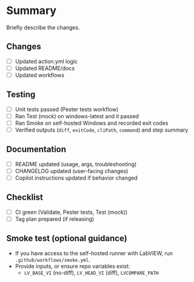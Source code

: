 # Summary

Briefly describe the changes.

## Changes

- [ ] Updated action.yml logic
- [ ] Updated README/docs
- [ ] Updated workflows

## Testing

- [ ] Unit tests passed (Pester tests workflow)
- [ ] Ran Test (mock) on windows-latest and it passed
- [ ] Ran Smoke on self-hosted Windows and recorded exit codes
- [ ] Verified outputs (`diff`, `exitCode`, `cliPath`, `command`) and step summary

## Documentation

- [ ] README updated (usage, args, troubleshooting)
- [ ] CHANGELOG updated (user-facing changes)
- [ ] Copilot instructions updated if behavior changed

## Checklist

- [ ] CI green (Validate, Pester tests, Test (mock))
- [ ] Tag plan prepared (if releasing)

## Smoke test (optional guidance)

- If you have access to the self-hosted runner with LabVIEW, run `.github/workflows/smoke.yml`.
- Provide inputs, or ensure repo variables exist:
  - `LV_BASE_VI` (no-diff), `LV_HEAD_VI` (diff), `LVCOMPARE_PATH`
